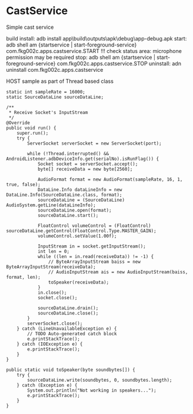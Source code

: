 # CastService
Simple cast service

build
install: adb install app\build\outputs\apk\debug\app-debug.apk
start: adb shell am {startservice | start-foreground-service} com.fkg002c.apps.castservice.START
!!! check status area: microphone permission may be required
stop: adb shell am {startservice | start-foreground-service} com.fkg002c.apps.castservice.STOP
uninstall: adn uninstall com.fkg002c.apps.castservice


HOST sample as part of Thread based class

    static int sampleRate = 16000;
    static SourceDataLine sourceDataLine;

    /**
     * Receive Socket's InputStream
     */
    @Override
    public void run() {
        super.run();
        try {
            ServerSocket serverSocket = new ServerSocket(port);

            while (!Thread.interrupted() && AndroidListener.adbDeviceInfo.get(serialNo).isRunFlag()) {
                Socket socket = serverSocket.accept();
                byte[] receiveData = new byte[2560];

                AudioFormat format = new AudioFormat(sampleRate, 16, 1, true, false);
                DataLine.Info dataLineInfo = new DataLine.Info(SourceDataLine.class, format);
                sourceDataLine = (SourceDataLine) AudioSystem.getLine(dataLineInfo);
                sourceDataLine.open(format);
                sourceDataLine.start();

                FloatControl volumeControl = (FloatControl) sourceDataLine.getControl(FloatControl.Type.MASTER_GAIN);
                volumeControl.setValue(1.00f);

                InputStream in = socket.getInputStream();
                int len = 0;
                while ((len = in.read(receiveData)) != -1) {
                    // ByteArrayInputStream baiss = new ByteArrayInputStream(receiveData);
                    // AudioInputStream ais = new AudioInputStream(baiss, format, len);
                    toSpeaker(receiveData);
                }
                in.close();
                socket.close();

                sourceDataLine.drain();
                sourceDataLine.close();
            }
            serverSocket.close();
        } catch (LineUnavailableException e) {
            // TODO Auto-generated catch block
            e.printStackTrace();
        } catch (IOException e) {
            e.printStackTrace();
        }
    }

    public static void toSpeaker(byte soundbytes[]) {
        try {
            sourceDataLine.write(soundbytes, 0, soundbytes.length);
        } catch (Exception e) {
            System.out.println("Not working in speakers...");
            e.printStackTrace();
        }
    }
